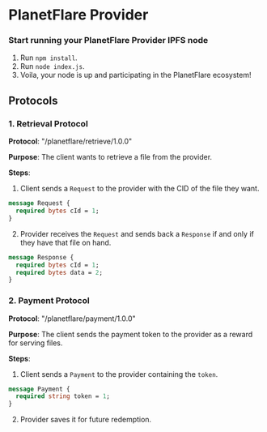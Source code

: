 # PlanetFlare Provider

### Start running your PlanetFlare Provider IPFS node
1. Run `npm install`.
2. Run `node index.js`.
3. Voila, your node is up and participating in the PlanetFlare ecosystem!

## Protocols
### 1. Retrieval Protocol
**Protocol**: "/planetflare/retrieve/1.0.0"

**Purpose**: The client wants to retrieve a file from the provider.

**Steps**:
1. Client sends a `Request` to the provider with the CID of the file they want.
```protobuf
message Request {
  required bytes cId = 1;
}
```
2. Provider receives the `Request` and sends back a `Response` if and only if they have that file on hand.
```protobuf
message Response {
  required bytes cId = 1;
  required bytes data = 2;
}
```
### 2. Payment Protocol
**Protocol**: "/planetflare/payment/1.0.0"

**Purpose**: The client sends the payment token to the provider as a reward for serving files.

**Steps**:
1. Client sends a `Payment` to the provider containing the `token`.
```protobuf
message Payment {
  required string token = 1;
}
```
2. Provider saves it for future redemption.
